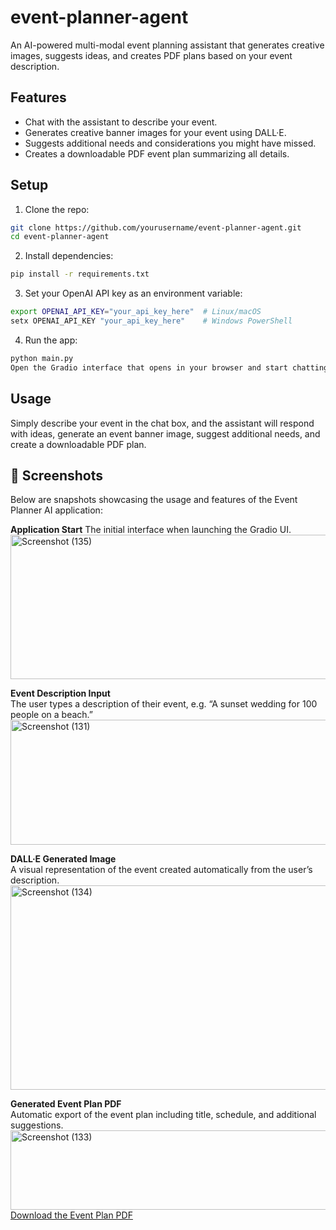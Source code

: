 # event-planner-agent
An AI-powered multi-modal event planning assistant that generates creative images, suggests ideas, and creates PDF plans based on your event description.

## Features

- Chat with the assistant to describe your event.
- Generates creative banner images for your event using DALL·E.
- Suggests additional needs and considerations you might have missed.
- Creates a downloadable PDF event plan summarizing all details.

## Setup

1. Clone the repo:
```bash
git clone https://github.com/yourusername/event-planner-agent.git
cd event-planner-agent
```

2. Install dependencies:
```bash
pip install -r requirements.txt
```

3. Set your OpenAI API key as an environment variable:
```bash
export OPENAI_API_KEY="your_api_key_here"  # Linux/macOS
setx OPENAI_API_KEY "your_api_key_here"    # Windows PowerShell
```

4. Run the app:
```bash
python main.py
Open the Gradio interface that opens in your browser and start chatting!
```

## Usage
Simply describe your event in the chat box, and the assistant will respond with ideas, generate an event banner image, suggest additional needs, and create a downloadable PDF plan.


## 📸 Screenshots
Below are snapshots showcasing the usage and features of the Event Planner AI application:

**Application Start**
The initial interface when launching the Gradio UI.
<img width="1482" height="231" alt="Screenshot (135)" src="https://github.com/user-attachments/assets/90add67d-29e7-476d-beba-25d1ebbf4f59" />

**Event Description Input**  
The user types a description of their event, e.g. “A sunset wedding for 100 people on a beach.”
<img width="1447" height="200" alt="Screenshot (131)" src="https://github.com/user-attachments/assets/0fdcfd93-b22e-45c4-bdf2-f69467a0695f" />

**DALL·E Generated Image**  
A visual representation of the event created automatically from the user’s description.
<img width="1485" height="327" alt="Screenshot (134)" src="https://github.com/user-attachments/assets/742bc9ee-b012-454d-96b5-7c6581f5bbae" />

**Generated Event Plan PDF**  
Automatic export of the event plan including title, schedule, and additional suggestions.
<img width="1475" height="127" alt="Screenshot (133)" src="https://github.com/user-attachments/assets/5174c3ed-dc73-45ef-b6dd-6c7c1c006460" />
[Download the Event Plan PDF](assets/pdfs/event_plan.pdf)
